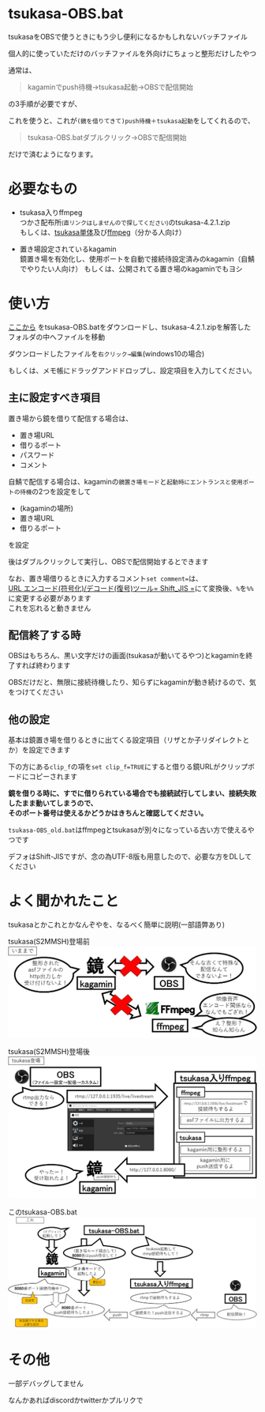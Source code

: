 # tsukasa-OBS.bat

tsukasaをOBSで使うときにもう少し便利になるかもしれないバッチファイル

個人的に使っていただけのバッチファイルを外向けにちょっと整形だけしたやつ

通常は、
> kagaminでpush待機→tsukasa起動→OBSで配信開始

の3手順が必要ですが、

これを使うと、これが`(鏡を借りてきて)push待機＋tsukasa起動`をしてくれるので、
> tsukasa-OBS.batダブルクリック→OBSで配信開始

だけで済むようになります。

# 必要なもの

- tsukasa入りffmpeg  
つかさ配布所<small>(直リンクはしませんので探してください)</small>のtsukasa-4.2.1.zip  
もしくは、[tsukasa単体](https://github.com/shinji3/tsukasa.exe)及び[ffmpeg](https://www.ffmpeg.org/)（分かる人向け）

- 置き場設定されているkagamin  
鏡置き場を有効化し、使用ポートを自動で接続待設定済みのkagamin（自鯖でやりたい人向け）
もしくは、公開されてる置き場のkagaminでもヨシ

# 使い方

[ここから](https://github.com/meto4d/tsukasa-OBS.bat/releases)
をtsukasa-OBS.batをダウンロードし、tsukasa-4.2.1.zipを解答したフォルダの中へファイルを移動

ダウンロードしたファイルを`右クリック→編集`(windows10の場合)  

もしくは、メモ帳にドラッグアンドドロップし、設定項目を入力してください。

## 主に設定すべき項目
置き場から鏡を借りて配信する場合は、
- 置き場URL
- 借りるポート
- パスワード
- コメント

自鯖で配信する場合は、kagaminの`鏡置き場モード`と`起動時にエントランスと使用ポートの待機`の2つを設定をして
- (kagaminの場所)
- 置き場URL
- 借りるポート

を設定

後はダブルクリックして実行し、OBSで配信開始するとできます

なお、置き場借りるときに入力するコメント`set comment=`は、  
[URL エンコード(符号化)/デコード(復号)ツール= Shift_JIS =](https://www.benricho.org/moji_conv/16-URLencode_Shift_JIS.html)にて変換後、`%`を`%%`に変更する必要があります  
これを忘れると動きません

## 配信終了する時
OBSはもちろん、黒い文字だけの画面(tsukasaが動いてるやつ)とkagaminを終了すれば終わります

OBSだけだと、無限に接続待機したり、知らずにkagaminが動き続けるので、気をつけてください

## 他の設定
基本は鏡置き場を借りるときに出てくる設定項目（リザとか子リダイレクトとか）を設定できます

下の方にある`clip_f`の項を`set clip_f=TRUE`にすると借りる鏡URLがクリップボードにコピーされます

<b>鏡を借りる時に、すでに借りられている場合でも接続試行してしまい、接続失敗したまま動いてしまうので、  
そのポート番号は使えるかどうかはきちんと確認してください。</b>

`tsukasa-OBS_old.bat`はffmpegとtsukasaが別々になっている古い方で使えるやつです

デフォはShift-JISですが、念の為UTF-8版も用意したので、必要な方をDLしてください

# よく聞かれたこと
tsukasaとかこれとかなんぞやを、なるべく簡単に説明(一部語弊あり)  

tsukasa(S2MMSH)登場前  
![従来](image/conven_tsukasa.jpg)

tsukasa(S2MMSH)登場後  
![今](image/tsukasa_release.jpg)

このtsukasa-OBS.bat  
![これ](image/this.jpg)

# その他

一部デバッグしてません  

なんかあればdiscordかtwitterかプルリクで

